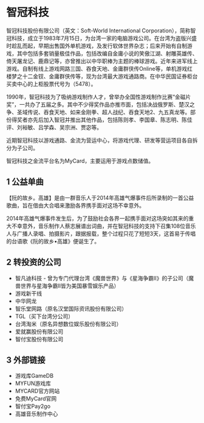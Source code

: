 # 智冠科技



智冠科技股份有限公司（英文：Soft-World International Corporation），简称智冠科技，成立于1983年7月15日，为台湾一家的电脑游戏公司。在台湾为盗版兴盛时趁乱而起，早期出售国外单机游戏，及发行软体世界杂志；后来开始有自制游戏，其中包括多套销量极佳作品，包括改编自金庸小说的笑傲江湖、射雕英雄传、倚天屠龙记、鹿鼎记等，亦曾推出以中华职棒为主题的棒球游戏。近年来进军线上游戏。自制有线上游戏网路三国、吞食天地、金庸群侠传Online等，单机游戏红楼梦之十二金钗、金庸群侠传等，现为台湾最大游戏通路商。在中华民国证券柜台买卖中心的上柜股票代号为（5478）。

1990年，智冠科技为了吸纳游戏制作人才，曾举办全国性游戏制作比赛“金磁片奖”，一共办了五届之多。其中不少得奖作品亦推市面，包括决战俄罗斯、楚汉之争、圣域传说、吞食天地、如来金刚拳、超人战纪、吞食天地2、九五真龙等。部份得奖者亦先后加入智冠并推出其他作品，包括陈则孝、李国章、陈志明、陈佳评、刘裕敏、吕学森、吴宗洲、贾宓等。

近期智冠科技以游戏通路、金流为营运中心，将游戏代理、研发等营运项目各自拆分为子公司。

智冠科技之金流平台名为MyCard，主要运用于游戏点数储值。



## 1 公益单曲

【阮的故乡。高雄】是由一群音乐人于2014年高雄气爆事件后所录制的一首公益歌曲，旨在借由大合唱来激励各界携手面对这场不幸意外。

2014年高雄气爆事件发生后，为了鼓励社会各界一起携手面对这场突如其来的重大不幸意外，音乐制作人蔡志展谱出词曲，并在智冠科技的支持下召集108位音乐人与广播人录唱、拍摄影片，跟据报载，整个过程只花了短短3天，这首易于传唱的台语歌《阮的故乡•高雄》便诞生了。



## 2 转投资的公司

* 智凡迪科技 - 曾为专门代理台湾《魔兽世界》与《星海争霸II》的子公司（魔兽世界与星海争霸II皆为美国暴雪娱乐产品）
* 游戏新干线
* 中华网龙
* 智乐堂网路（原名汉堂国际资讯股份有限公司）
* TGL（买下台湾分公司）
* 台湾淘米（原名异想数位娱乐股份有限公司）
* 爱就赢股份有限公司
* 智付宝股份有限公司



## 3 外部链接

* 游戏库GameDB
* MYFUN游戏库
* MYCARD官方网站
* 免费MyCard官网
* 智付宝Pay2go
* 高雄音乐制作中心



